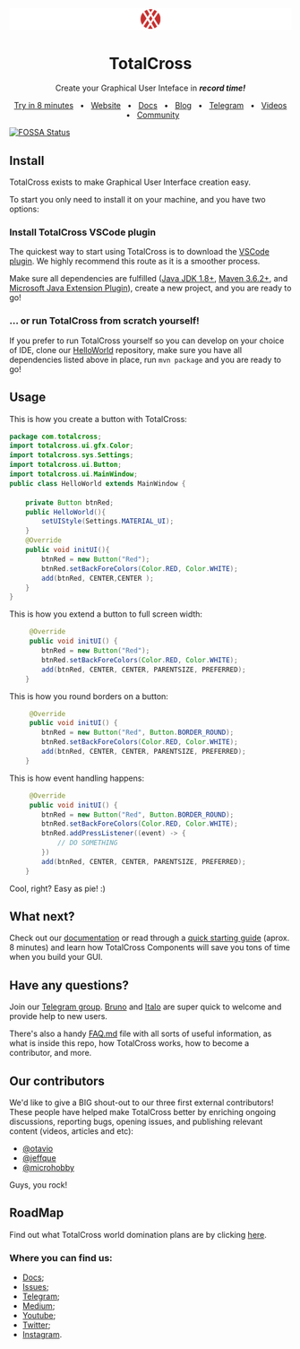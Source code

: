 <a href="https://totalcross.com/" target="_blank">![TotalCross](./logo_header.png)</a>

<div align="center"> 
<h1> TotalCross</h1> </div>
<p align="center">Create your Graphical User Inteface in <em><strong>record time!</strong></em></p>

<div align="center">
  <a href="https://learn.totalcross.com/documentation/get-started" target="_blank">Try in 8 minutes</a>
  <span>&nbsp;&nbsp;•&nbsp;&nbsp;</span>
  <a href="https://totalcross.com/" target="_blank">Website</a>
  <span>&nbsp;&nbsp;•&nbsp;&nbsp;</span>
  <a href="http://learn.totalcross.com/" target="_blank">Docs</a>
  <span>&nbsp;&nbsp;•&nbsp;&nbsp;</span>
  <a href="https://medium.com/totalcross-community" target="_blank">Blog</a>
  <span>&nbsp;&nbsp;•&nbsp;&nbsp;</span>
  <a href="https://t.me/totalcrosscommunity" target="_blank">Telegram</a>
  <span>&nbsp;&nbsp;•&nbsp;&nbsp;</span>
  <a href="https://www.youtube.com/c/totalcross" target="_blank">Videos</a>
  <span>&nbsp;&nbsp;•&nbsp;&nbsp;</span>
  <a href="https://totalcross.com/community/" target="_blank">Community</a>
</div>

[![FOSSA Status](https://app.fossa.com/api/projects/git%2Bgithub.com%2FTotalCross%2Ftotalcross.svg?type=shield)](https://app.fossa.com/projects/git%2Bgithub.com%2FTotalCross%2Ftotalcross?ref=badge_shield)

## Install

TotalCross exists to make Graphical User Interface creation easy.

To start you only need to install it on your machine, and you have two options:

### Install TotalCross VSCode plugin

The quickest way to start using TotalCross is to download the [VSCode plugin](https://marketplace.visualstudio.com/items?itemName=totalcross.vscode-totalcross). We highly recommend this route as it is a smoother process.

Make sure all dependencies are fulfilled ([Java JDK 1.8+](https://www.azul.com/downloads/zulu-community/?version=java-8-lts&architecture=x86-64-bit&package=jdk), [Maven 3.6.2+](https://maven.apache.org/download.cgi), and
[Microsoft Java Extension Plugin](https://marketplace.visualstudio.com/items?itemName=vscjava.vscode-java-pack)), create a new project, and you are ready to go!

### ... or run TotalCross from scratch yourself!

If you prefer to run TotalCross yourself so you can develop on your choice of IDE, clone our [HelloWorld](https://github.com/TotalCross/HelloWorld) repository, make sure you have all dependencies listed above in place, run `mvn package` and you are ready to go!

## Usage

This is how you create a button with TotalCross:

```java
package com.totalcross;
import totalcross.ui.gfx.Color;
import totalcross.sys.Settings;
import totalcross.ui.Button;
import totalcross.ui.MainWindow;
public class HelloWorld extends MainWindow {

    private Button btnRed;
    public HelloWorld(){
        setUIStyle(Settings.MATERIAL_UI);
    }
    @Override
    public void initUI(){
        btnRed = new Button("Red");
        btnRed.setBackForeColors(Color.RED, Color.WHITE);
        add(btnRed, CENTER,CENTER );
    }
}
```

This is how you extend a button to full screen width:

```java
     @Override
     public void initUI() {
        btnRed = new Button("Red");
        btnRed.setBackForeColors(Color.RED, Color.WHITE);
        add(btnRed, CENTER, CENTER, PARENTSIZE, PREFERRED);
    }
```

This is how you round borders on a button:

```java
     @Override
     public void initUI() {
        btnRed = new Button("Red", Button.BORDER_ROUND);
        btnRed.setBackForeColors(Color.RED, Color.WHITE);
        add(btnRed, CENTER, CENTER, PARENTSIZE, PREFERRED);
    }
```

This is how event handling happens:

```java
     @Override
     public void initUI() {
        btnRed = new Button("Red", Button.BORDER_ROUND);
        btnRed.setBackForeColors(Color.RED, Color.WHITE);
        btnRed.addPressListener((event) -> {
            // DO SOMETHING
        })
        add(btnRed, CENTER, CENTER, PARENTSIZE, PREFERRED);
    }

```

Cool, right? Easy as pie! :)

## What next?

Check out our [documentation](https://learn.totalcross.com/documentation/components) or read through a [quick starting guide](https://learn.totalcross.com/documentation/get-started) (aprox. 8 minutes) and learn how TotalCross Components will save you tons of time when you build your GUI.

## Have any questions?

Join our [Telegram group](https://t.me/totalcrosscommunity). [Bruno](https://github.com/brunoamuniz) and [Italo](https://github.com/ItaloYeltsin) are super quick to welcome and provide help to new users.

There's also a handy [FAQ.md](./FAQ.md) file with all sorts of useful information, as what is inside this repo, how TotalCross works, how to become a contributor, and more.

## Our contributors

We'd like to give a BIG shout-out to our three first external contributors! These people have helped make TotalCross better by enriching ongoing discussions, reporting bugs, opening issues, and publishing relevant content (videos, articles and etc):

- [@otavio](https://github.com/otavio)
- [@jeffque](https://github.com/jeffque)
- [@microhobby](https://github.com/microhobby)

Guys, you rock!

## RoadMap

Find out what TotalCross world domination plans are by clicking [here](https://learn.totalcross.com/roadmap).

### Where you can find us:

- [Docs](learn.totalcross.com);
- [Issues](gitlab.com/totalcross/totalcross/issues);
- [Telegram](https://t.me/totalcrosscommunity);
- [Medium](https://medium.com/totalcross-community/about);
- [Youtube](https://www.youtube.com/channel/UCSXUBRBC4Ec3_o9R7-3XX-w);
- [Twitter](https://twitter.com/TotalCross);
- [Instagram](https://www.instagram.com/totalcross/).
